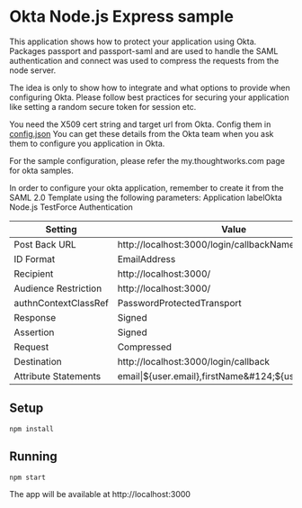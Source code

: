 Okta Node.js Express sample
===========================

This application shows how to protect your application using Okta. Packages passport and passport-saml and are used to handle the SAML authentication and connect was used to compress the requests from the node server.

The idea is only to show how to integrate and what options to provide when configuring Okta. Please follow best practices for securing your application like setting a random secure token for session etc.

You need the X509 cert string and target url from Okta. Config them in [config.json](config.json)  You can get these details from the Okta team when you ask them to configure you application in Okta.


For the sample configuration, please refer the my.thoughtworks.com page for okta samples.

In order to configure your okta application, remember to create it from the SAML 2.0 Template using the following parameters:
Application labelOkta Node.js TestForce Authentication

| Setting              | Value                                                     |
| ---------------------|---------------------------------------------------------- |
| Post Back URL        | http://localhost:3000/login/callbackName                  |
| ID Format            | EmailAddress                                              |
| Recipient            | http://localhost:3000/                                    |
| Audience Restriction | http://localhost:3000/                                    |
| authnContextClassRef | PasswordProtectedTransport                                |
| Response             | Signed                                                    |
| Assertion            | Signed                                                    |
| Request              | Compressed                                                |
| Destination          | http://localhost:3000/login/callback                      |
| Attribute Statements | email&#124;${user.email},firstName&#124;${user.firstName} |

Setup
-----
`npm install`

Running
-------
`npm start`

The app will be available at http://localhost:3000




